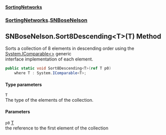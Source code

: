 #### [SortingNetworks](index.md 'index')
### [SortingNetworks](SortingNetworks.md 'SortingNetworks').[SNBoseNelson](SortingNetworks_SNBoseNelson.md 'SortingNetworks.SNBoseNelson')
## SNBoseNelson.Sort8Descending&lt;T&gt;(T) Method
Sorts a collection of 8 elements in descending order using the [System.IComparable&lt;&gt;](https://docs.microsoft.com/en-us/dotnet/api/System.IComparable-1 'System.IComparable`1') generic  
interface implementation of each element.  
```csharp
public static void Sort8Descending<T>(ref T p0)
    where T : System.IComparable<T>;
```
#### Type parameters
<a name='SortingNetworks_SNBoseNelson_Sort8Descending_T_(T)_T'></a>
`T`  
The type of the elements of the collection.
  
#### Parameters
<a name='SortingNetworks_SNBoseNelson_Sort8Descending_T_(T)_p0'></a>
`p0` [T](SortingNetworks_SNBoseNelson_Sort8Descending_T_(T).md#SortingNetworks_SNBoseNelson_Sort8Descending_T_(T)_T 'SortingNetworks.SNBoseNelson.Sort8Descending&lt;T&gt;(T).T')  
the reference to the first element of the collection
  
